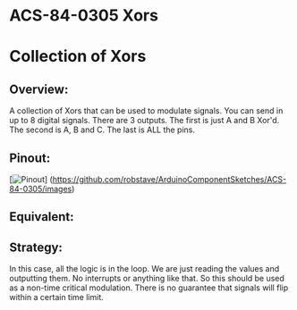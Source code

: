 # ACS-84-0305  Xors
Collection of Xors
==============

## Overview:
A collection of Xors that can be used to modulate signals.
You can send in up to 8 digital signals. There are 3 outputs.
The first is just A and B Xor'd.
The second is A, B and C.
The last is ALL the pins.

## Pinout:
[![Pinout](https://github.com/robstave/ArduinoComponentSketches/ACS-84-0305/images/acs-84-0305.svg)] (https://github.com/robstave/ArduinoComponentSketches/ACS-84-0305/images)

 
## Equivalent:

## Strategy:
In this case, all the logic is in the loop. We are just reading the values and outputting them.  No interrupts or anything like that.
So this should be used as a non-time critical modulation.  There is no guarantee that signals will flip within a certain time limit.
 

